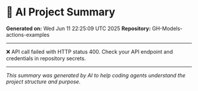 # 🤖 AI Project Summary

**Generated on:** Wed Jun 11 22:25:09 UTC 2025
**Repository:** GH-Models-actions-examples

---

❌ API call failed with HTTP status 400. Check your API endpoint and credentials in repository secrets.

---

*This summary was generated by AI to help coding agents understand the project structure and purpose.*
